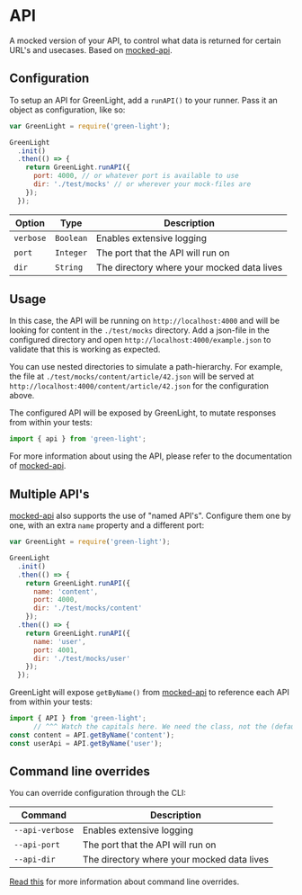 # API
A mocked version of your API, to control what data is returned for certain URL's and usecases. Based on [mocked-api](https://www.npmjs.com/package/mocked-api).

## Configuration
To setup an API for GreenLight, add a `runAPI()` to your runner. Pass it an object as configuration, like so:

```js
var GreenLight = require('green-light');

GreenLight
  .init()
  .then(() => {
    return GreenLight.runAPI({
      port: 4000, // or whatever port is available to use
      dir: './test/mocks' // or wherever your mock-files are
    });
  });
```

Option | Type | Description
------ | ---- | -----------
`verbose` | `Boolean` | Enables extensive logging
`port` | `Integer` | The port that the API will run on
`dir` | `String` | The directory where your mocked data lives

## Usage
In this case, the API will be running on `http://localhost:4000` and will be looking for content in the `./test/mocks` directory. Add a json-file in the configured directory and open `http://localhost:4000/example.json` to validate that this is working as expected.

You can use nested directories to simulate a path-hierarchy. For example, the file at `./test/mocks/content/article/42.json` will be served at `http://localhost:4000/content/article/42.json` for the configuration above.

The configured API will be exposed by GreenLight, to mutate responses from within your tests:

```js
import { api } from 'green-light';
```

For more information about using the API, please refer to the documentation of [mocked-api](https://www.npmjs.com/package/mocked-api).

## Multiple API's
[mocked-api](https://www.npmjs.com/package/mocked-api) also supports the use of "named API's". Configure them one by one, with an extra `name` property and a different port:

```js
var GreenLight = require('green-light');

GreenLight
  .init()
  .then(() => {
    return GreenLight.runAPI({
      name: 'content',
      port: 4000,
      dir: './test/mocks/content'
    });
  .then(() => {
    return GreenLight.runAPI({
      name: 'user',
      port: 4001,
      dir: './test/mocks/user'
    });
  });
```

GreenLight will expose `getByName()` from [mocked-api](https://www.npmjs.com/package/mocked-api) to reference each API from within your tests:

```js
import { API } from 'green-light';
      // ^^^ Watch the capitals here. We need the class, not the (default and unnamed) instance.
const content = API.getByName('content');
const userApi = API.getByName('user');
```

## Command line overrides
You can override configuration through the CLI:

Command | Description
------- | -------
`--api-verbose` | Enables extensive logging
`--api-port` | The port that the API will run on
`--api-dir` | The directory where your mocked data lives


[Read this](./command-line-overrides.md) for more information about command line overrides.
